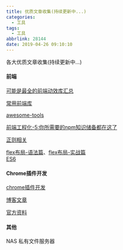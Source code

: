 ```yaml
---
title: 优质文章收集(持续更新中...)
categories:
  - 工具
tags:
  - 工具
abbrlink: 28144
date: 2019-04-26 09:10:10
---
```


各大优质文章收集(持续更新中...)
<!-- more -->


#### 前端 
[可能是最全的前端动效库汇总](https://juejin.im/post/5cc089eae51d456e7d189f9d)

[常用前端库](https://github.com/sorrycc/awesome-f2e-libs)

[awesome-tools](https://github.com/sorrycc/awesome-tools)

[前端工程化-5:你所需要的npm知识储备都在这了](https://juejin.im/post/5d08d3d3f265da1b7e103a4d?utm_source=gold_browser_extension)

[正则相关](https://github.com/ziishaned/learn-regex/blob/master/translations/README-cn.md)

[flex布局-语法篇](http://www.ruanyifeng.com/blog/2015/07/flex-grammar.html)、[flex布局-实战篇](http://www.ruanyifeng.com/blog/2015/07/flex-examples.html)  
[ES6](https://juejin.im/post/5d9bf530518825427b27639d)


#### Chrome插件开发
[chrome插件开发](https://github.com/sxei/chrome-plugin-demo)

[博客文章](http://www.cnblogs.com/champagne/p/?page=2)

[官方资料](https://zjcqoo.github.io/-----https://developer.chrome.com/extensions)

#### 其他
NAS 私有文件服务器